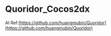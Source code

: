 # Quoridor_Cocos2dx

AI Ref:[https://github.com/huangmubin/Quoridor](https://github.com/huangmubin/Quoridor)
